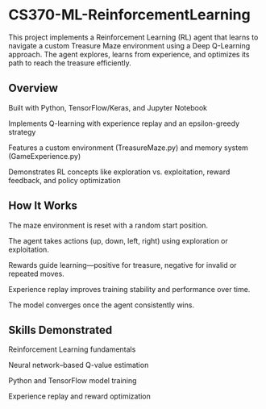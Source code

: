 # CS370-ML-ReinforcementLearning
This project implements a Reinforcement Learning (RL) agent that learns to navigate a custom Treasure Maze environment using a Deep Q-Learning approach. The agent explores, learns from experience, and optimizes its path to reach the treasure efficiently.

## Overview

Built with Python, TensorFlow/Keras, and Jupyter Notebook

Implements Q-learning with experience replay and an epsilon-greedy strategy

Features a custom environment (TreasureMaze.py) and memory system (GameExperience.py)

Demonstrates RL concepts like exploration vs. exploitation, reward feedback, and policy optimization

## How It Works

The maze environment is reset with a random start position.

The agent takes actions (up, down, left, right) using exploration or exploitation.

Rewards guide learning—positive for treasure, negative for invalid or repeated moves.

Experience replay improves training stability and performance over time.

The model converges once the agent consistently wins.

## Skills Demonstrated

Reinforcement Learning fundamentals

Neural network–based Q-value estimation

Python and TensorFlow model training

Experience replay and reward optimization
